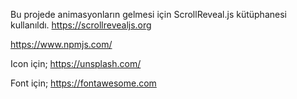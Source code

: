 Bu projede animasyonların gelmesi için ScrollReveal.js kütüphanesi kullanıldı.
https://scrollrevealjs.org

https://www.npmjs.com/

Icon için;
https://unsplash.com/

Font için;
https://fontawesome.com

